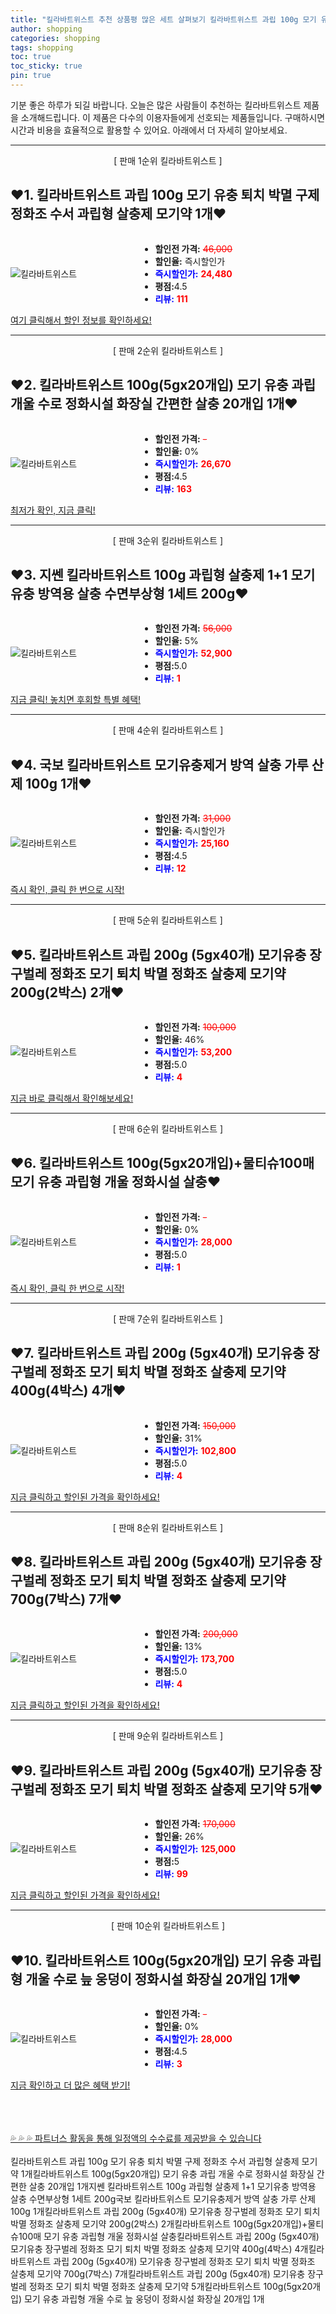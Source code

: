 ```yaml
---
title: "킬라바트위스트 추천 상품평 많은 세트 살펴보기 킬라바트위스트 과립 100g 모기 유충"
author: shopping
categories: shopping
tags: shopping
toc: true
toc_sticky: true
pin: true
---
```

기분 좋은 하루가 되길 바랍니다. 오늘은 많은 사람들이 추천하는 킬라바트위스트 제품을 소개해드립니다. 이 제품은 다수의 이용자들에게 선호되는 제품들입니다. 구매하시면 시간과 비용을 효율적으로 활용할 수 있어요. 아래에서 더 자세히 알아보세요.

---
<p class="toplist" style="margin: 0 auto; display: block; width: fit-content;">[ 판매 1순위 킬라바트위스트 ]</p>

<h2><strong>❤️1. 킬라바트위스트 과립 100g 모기 유충 퇴치 박멸 구제 정화조 수서 과립형 살충제 모기약 1개❤️</strong></h2>

<div style="display: flex; align-items: center;">
    <div style="flex: 0.4;">
        <img src="https://thumbnail6.coupangcdn.com/thumbnails/remote/230x230ex/image/vendor_inventory/f8ae/e7304423a987560353aaf6f5d6afe4dd2f02f26749a2b755b147ffdf2a6b.png" alt="킬라바트위스트" style="max-width: 100%;">
    </div>
    <div style="flex: 0.6; margin-left: 10px;">
        <ul>
            <li><strong>할인전 가격:</strong> <del style="color: red;">46,000</del></li>
            <li><strong>할인율:</strong> 즉시할인가</li>
            <li><span style='color:blue'><strong>즉시할인가:</strong></span> <span style='color:red'><strong>24,480</strong></span></li>
            <li><strong>평점:</strong>4.5</li>
            <li><span style='color:blue'><strong>리뷰:</strong></span> <span style='color:red'><strong>111</strong></span></li>
        </ul>
    </div>
</div>
<div class="center">
    <a href="https://selin100587001.github.io?lptag=AF9450613&subid=githubio&pageKey=7579306599&traceid=V0-153&itemId=20888252478&vendorItemId=87955390529" class="myButton">
        여기 클릭해서 할인 정보를 확인하세요!
    </a>
</div>


---
<p class="toplist" style="margin: 0 auto; display: block; width: fit-content;">[ 판매 2순위 킬라바트위스트 ]</p>

<h2><strong>❤️2. 킬라바트위스트 100g(5gx20개입) 모기 유충 과립 개울 수로 정화시설 화장실 간편한 살충 20개입 1개❤️</strong></h2>

<div style="display: flex; align-items: center;">
    <div style="flex: 0.4;">
        <img src="https://thumbnail6.coupangcdn.com/thumbnails/remote/230x230ex/image/vendor_inventory/85cc/059d474e0aa144a8ba0ea024ba1bc35983e9878f7287b4357264b3a3846b.jpg" alt="킬라바트위스트" style="max-width: 100%;">
    </div>
    <div style="flex: 0.6; margin-left: 10px;">
        <ul>
            <li><strong>할인전 가격:</strong> <del style="color: red;">-</del></li>
            <li><strong>할인율:</strong> 0%</li>
            <li><span style='color:blue'><strong>즉시할인가:</strong></span> <span style='color:red'><strong>26,670</strong></span></li>
            <li><strong>평점:</strong>4.5</li>
            <li><span style='color:blue'><strong>리뷰:</strong></span> <span style='color:red'><strong>163</strong></span></li>
        </ul>
    </div>
</div>
<div class="center">
    <a href="https://selin100587001.github.io?lptag=AF9450613&subid=githubio&pageKey=6671021761&traceid=V0-153&itemId=15348764281&vendorItemId=85342272124" class="myButton">
        최저가 확인, 지금 클릭!
    </a>
</div>


---
<p class="toplist" style="margin: 0 auto; display: block; width: fit-content;">[ 판매 3순위 킬라바트위스트 ]</p>

<h2><strong>❤️3. 지쎈 킬라바트위스트 100g 과립형 살충제 1+1 모기유충 방역용 살충 수면부상형 1세트 200g❤️</strong></h2>

<div style="display: flex; align-items: center;">
    <div style="flex: 0.4;">
        <img src="https://thumbnail8.coupangcdn.com/thumbnails/remote/230x230ex/image/vendor_inventory/849d/421e7803991145cd7222c4f24c22cb6cf467e18dc9f31fa14325a47a2485.jpg" alt="킬라바트위스트" style="max-width: 100%;">
    </div>
    <div style="flex: 0.6; margin-left: 10px;">
        <ul>
            <li><strong>할인전 가격:</strong> <del style="color: red;">56,000</del></li>
            <li><strong>할인율:</strong> 5%</li>
            <li><span style='color:blue'><strong>즉시할인가:</strong></span> <span style='color:red'><strong>52,900</strong></span></li>
            <li><strong>평점:</strong>5.0</li>
            <li><span style='color:blue'><strong>리뷰:</strong></span> <span style='color:red'><strong>1</strong></span></li>
        </ul>
    </div>
</div>
<div class="center">
    <a href="https://selin100587001.github.io?lptag=AF9450613&subid=githubio&pageKey=8156726018&traceid=V0-153&itemId=23239830111&vendorItemId=90272310103" class="myButton">
        지금 클릭! 놓치면 후회할 특별 혜택!
    </a>
</div>


---
<p class="toplist" style="margin: 0 auto; display: block; width: fit-content;">[ 판매 4순위 킬라바트위스트 ]</p>

<h2><strong>❤️4. 국보 킬라바트위스트 모기유충제거 방역 살충 가루 산제 100g 1개❤️</strong></h2>

<div style="display: flex; align-items: center;">
    <div style="flex: 0.4;">
        <img src="https://thumbnail8.coupangcdn.com/thumbnails/remote/230x230ex/image/vendor_inventory/8a99/57c6d484b6dc30133adeea7d8282c2936e89c1e340ec3378a9e1a2406524.jpg" alt="킬라바트위스트" style="max-width: 100%;">
    </div>
    <div style="flex: 0.6; margin-left: 10px;">
        <ul>
            <li><strong>할인전 가격:</strong> <del style="color: red;">31,000</del></li>
            <li><strong>할인율:</strong> 즉시할인가</li>
            <li><span style='color:blue'><strong>즉시할인가:</strong></span> <span style='color:red'><strong>25,160</strong></span></li>
            <li><strong>평점:</strong>4.5</li>
            <li><span style='color:blue'><strong>리뷰:</strong></span> <span style='color:red'><strong>12</strong></span></li>
        </ul>
    </div>
</div>
<div class="center">
    <a href="https://selin100587001.github.io?lptag=AF9450613&subid=githubio&pageKey=7446931729&traceid=V0-153&itemId=19378145729&vendorItemId=86626406964" class="myButton">
        즉시 확인, 클릭 한 번으로 시작!
    </a>
</div>


---
<p class="toplist" style="margin: 0 auto; display: block; width: fit-content;">[ 판매 5순위 킬라바트위스트 ]</p>

<h2><strong>❤️5. 킬라바트위스트 과립 200g (5gx40개) 모기유충 장구벌레 정화조 모기 퇴치 박멸 정화조 살충제 모기약 200g(2박스) 2개❤️</strong></h2>

<div style="display: flex; align-items: center;">
    <div style="flex: 0.4;">
        <img src="https://thumbnail9.coupangcdn.com/thumbnails/remote/230x230ex/image/vendor_inventory/8718/62cb3d6a4fcd751dac3d97cd4fb45fd421abf06ada0c2e92e00ee788a4ef.png" alt="킬라바트위스트" style="max-width: 100%;">
    </div>
    <div style="flex: 0.6; margin-left: 10px;">
        <ul>
            <li><strong>할인전 가격:</strong> <del style="color: red;">100,000</del></li>
            <li><strong>할인율:</strong> 46%</li>
            <li><span style='color:blue'><strong>즉시할인가:</strong></span> <span style='color:red'><strong>53,200</strong></span></li>
            <li><strong>평점:</strong>5.0</li>
            <li><span style='color:blue'><strong>리뷰:</strong></span> <span style='color:red'><strong>4</strong></span></li>
        </ul>
    </div>
</div>
<div class="center">
    <a href="https://selin100587001.github.io?lptag=AF9450613&subid=githubio&pageKey=8157418077&traceid=V0-153&itemId=23242643294&vendorItemId=90275063809" class="myButton">
        지금 바로 클릭해서 확인해보세요!
    </a>
</div>


---
<p class="toplist" style="margin: 0 auto; display: block; width: fit-content;">[ 판매 6순위 킬라바트위스트 ]</p>

<h2><strong>❤️6. 킬라바트위스트 100g(5gx20개입)+물티슈100매 모기 유충 과립형 개울 정화시설 살충❤️</strong></h2>

<div style="display: flex; align-items: center;">
    <div style="flex: 0.4;">
        <img src="https://thumbnail8.coupangcdn.com/thumbnails/remote/230x230ex/image/vendor_inventory/c276/205778c1b1803d67b4e3158f62ff25cab744c86c22cdfebf491cf8583d0f.jpg" alt="킬라바트위스트" style="max-width: 100%;">
    </div>
    <div style="flex: 0.6; margin-left: 10px;">
        <ul>
            <li><strong>할인전 가격:</strong> <del style="color: red;">-</del></li>
            <li><strong>할인율:</strong> 0%</li>
            <li><span style='color:blue'><strong>즉시할인가:</strong></span> <span style='color:red'><strong>28,000</strong></span></li>
            <li><strong>평점:</strong>5.0</li>
            <li><span style='color:blue'><strong>리뷰:</strong></span> <span style='color:red'><strong>1</strong></span></li>
        </ul>
    </div>
</div>
<div class="center">
    <a href="https://selin100587001.github.io?lptag=AF9450613&subid=githubio&pageKey=7871884334&traceid=V0-153&itemId=21506619742&vendorItemId=88560158274" class="myButton">
        즉시 확인, 클릭 한 번으로 시작!
    </a>
</div>


---
<p class="toplist" style="margin: 0 auto; display: block; width: fit-content;">[ 판매 7순위 킬라바트위스트 ]</p>

<h2><strong>❤️7. 킬라바트위스트 과립 200g (5gx40개) 모기유충 장구벌레 정화조 모기 퇴치 박멸 정화조 살충제 모기약 400g(4박스) 4개❤️</strong></h2>

<div style="display: flex; align-items: center;">
    <div style="flex: 0.4;">
        <img src="https://thumbnail10.coupangcdn.com/thumbnails/remote/230x230ex/image/vendor_inventory/d1cb/08703ba60db763db4dcc2bf3d296ebb4c84a49a55c51d5e2e8482308498e.png" alt="킬라바트위스트" style="max-width: 100%;">
    </div>
    <div style="flex: 0.6; margin-left: 10px;">
        <ul>
            <li><strong>할인전 가격:</strong> <del style="color: red;">150,000</del></li>
            <li><strong>할인율:</strong> 31%</li>
            <li><span style='color:blue'><strong>즉시할인가:</strong></span> <span style='color:red'><strong>102,800</strong></span></li>
            <li><strong>평점:</strong>5.0</li>
            <li><span style='color:blue'><strong>리뷰:</strong></span> <span style='color:red'><strong>4</strong></span></li>
        </ul>
    </div>
</div>
<div class="center">
    <a href="https://selin100587001.github.io?lptag=AF9450613&subid=githubio&pageKey=8157418077&traceid=V0-153&itemId=23242643297&vendorItemId=90275063840" class="myButton">
        지금 클릭하고 할인된 가격을 확인하세요!
    </a>
</div>


---
<p class="toplist" style="margin: 0 auto; display: block; width: fit-content;">[ 판매 8순위 킬라바트위스트 ]</p>

<h2><strong>❤️8. 킬라바트위스트 과립 200g (5gx40개) 모기유충 장구벌레 정화조 모기 퇴치 박멸 정화조 살충제 모기약 700g(7박스) 7개❤️</strong></h2>

<div style="display: flex; align-items: center;">
    <div style="flex: 0.4;">
        <img src="https://thumbnail7.coupangcdn.com/thumbnails/remote/230x230ex/image/vendor_inventory/998d/a651e71cebfc0a16b3fc1530c6407fe98d9673698c24ada4b9717111b655.png" alt="킬라바트위스트" style="max-width: 100%;">
    </div>
    <div style="flex: 0.6; margin-left: 10px;">
        <ul>
            <li><strong>할인전 가격:</strong> <del style="color: red;">200,000</del></li>
            <li><strong>할인율:</strong> 13%</li>
            <li><span style='color:blue'><strong>즉시할인가:</strong></span> <span style='color:red'><strong>173,700</strong></span></li>
            <li><strong>평점:</strong>5.0</li>
            <li><span style='color:blue'><strong>리뷰:</strong></span> <span style='color:red'><strong>4</strong></span></li>
        </ul>
    </div>
</div>
<div class="center">
    <a href="https://selin100587001.github.io?lptag=AF9450613&subid=githubio&pageKey=8157418077&traceid=V0-153&itemId=23242643298&vendorItemId=90275063846" class="myButton">
        지금 클릭하고 할인된 가격을 확인하세요!
    </a>
</div>


---
<p class="toplist" style="margin: 0 auto; display: block; width: fit-content;">[ 판매 9순위 킬라바트위스트 ]</p>

<h2><strong>❤️9. 킬라바트위스트 과립 200g (5gx40개) 모기유충 장구벌레 정화조 모기 퇴치 박멸 정화조 살충제 모기약 5개❤️</strong></h2>

<div style="display: flex; align-items: center;">
    <div style="flex: 0.4;">
        <img src="https://thumbnail10.coupangcdn.com/thumbnails/remote/230x230ex/image/vendor_inventory/8a48/25f80abfb9b586573cb63cae68120b1a1579a77f49b76b940794fddf20d0.png" alt="킬라바트위스트" style="max-width: 100%;">
    </div>
    <div style="flex: 0.6; margin-left: 10px;">
        <ul>
            <li><strong>할인전 가격:</strong> <del style="color: red;">170,000</del></li>
            <li><strong>할인율:</strong> 26%</li>
            <li><span style='color:blue'><strong>즉시할인가:</strong></span> <span style='color:red'><strong>125,000</strong></span></li>
            <li><strong>평점:</strong>5</li>
            <li><span style='color:blue'><strong>리뷰:</strong></span> <span style='color:red'><strong>99</strong></span></li>
        </ul>
    </div>
</div>
<div class="center">
    <a href="https://selin100587001.github.io?lptag=AF9450613&subid=githubio&pageKey=8223703477&traceid=V0-153&itemId=23643646393&vendorItemId=90275063822" class="myButton">
        지금 클릭하고 할인된 가격을 확인하세요!
    </a>
</div>


---
<p class="toplist" style="margin: 0 auto; display: block; width: fit-content;">[ 판매 10순위 킬라바트위스트 ]</p>

<h2><strong>❤️10. 킬라바트위스트 100g(5gx20개입) 모기 유충 과립형 개울 수로 늪 웅덩이 정화시설 화장실 20개입 1개❤️</strong></h2>

<div style="display: flex; align-items: center;">
    <div style="flex: 0.4;">
        <img src="https://thumbnail6.coupangcdn.com/thumbnails/remote/230x230ex/image/vendor_inventory/85cc/059d474e0aa144a8ba0ea024ba1bc35983e9878f7287b4357264b3a3846b.jpg" alt="킬라바트위스트" style="max-width: 100%;">
    </div>
    <div style="flex: 0.6; margin-left: 10px;">
        <ul>
            <li><strong>할인전 가격:</strong> <del style="color: red;">-</del></li>
            <li><strong>할인율:</strong> 0%</li>
            <li><span style='color:blue'><strong>즉시할인가:</strong></span> <span style='color:red'><strong>28,000</strong></span></li>
            <li><strong>평점:</strong>4.5</li>
            <li><span style='color:blue'><strong>리뷰:</strong></span> <span style='color:red'><strong>3</strong></span></li>
        </ul>
    </div>
</div>
<div class="center">
    <a href="https://selin100587001.github.io?lptag=AF9450613&subid=githubio&pageKey=7576605467&traceid=V0-153&itemId=19991930189&vendorItemId=82665427788" class="myButton">
        지금 확인하고 더 많은 혜택 받기!
    </a>
</div>

<br><br><br>[💦 💦 💦 파트너스 활동을 통해 일정액의 수수료를 제공받을 수 있습니다](https://link.coupang.com/a/bcpT2c)<br><br>킬라바트위스트 과립 100g 모기 유충 퇴치 박멸 구제 정화조 수서 과립형 살충제 모기약 1개킬라바트위스트 100g(5gx20개입) 모기 유충 과립 개울 수로 정화시설 화장실 간편한 살충 20개입 1개지쎈 킬라바트위스트 100g 과립형 살충제 1+1 모기유충 방역용 살충 수면부상형 1세트 200g국보 킬라바트위스트 모기유충제거 방역 살충 가루 산제 100g 1개킬라바트위스트 과립 200g (5gx40개) 모기유충 장구벌레 정화조 모기 퇴치 박멸 정화조 살충제 모기약 200g(2박스) 2개킬라바트위스트 100g(5gx20개입)+물티슈100매 모기 유충 과립형 개울 정화시설 살충킬라바트위스트 과립 200g (5gx40개) 모기유충 장구벌레 정화조 모기 퇴치 박멸 정화조 살충제 모기약 400g(4박스) 4개킬라바트위스트 과립 200g (5gx40개) 모기유충 장구벌레 정화조 모기 퇴치 박멸 정화조 살충제 모기약 700g(7박스) 7개킬라바트위스트 과립 200g (5gx40개) 모기유충 장구벌레 정화조 모기 퇴치 박멸 정화조 살충제 모기약 5개킬라바트위스트 100g(5gx20개입) 모기 유충 과립형 개울 수로 늪 웅덩이 정화시설 화장실 20개입 1개